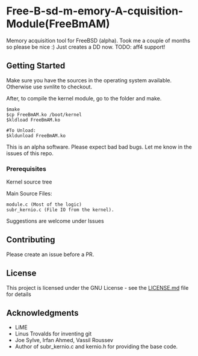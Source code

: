# Free-B-sd-m-emory-A-cquisition-Module(FreeBmAM)
Memory acquisition tool for FreeBSD (alpha). Took me a couple of months so please be nice :) Just creates a DD now. TODO: aff4 support!


## Getting Started
Make sure you have the sources in the operating system available. Otherwise use svnlite to checkout. 

After, to compile the kernel module, go to the folder and make. 
```
$make
$cp FreeBmAM.ko /boot/kernel
$kldload FreeBmAM.ko

#To Unload:
$kldunload FreeBmAM.ko
```

This is an alpha software. Please expect bad bad bugs. Let me know in the issues of this repo.

### Prerequisites
Kernel source tree

Main Source Files:

```
module.c (Most of the logic)
subr_kernio.c (File IO from the kernel). 

```
Suggestions are welcome under Issues

## Contributing

Please create an issue before a PR.

## License

This project is licensed under the GNU License - see the [LICENSE.md](LICENSE.md) file for details

## Acknowledgments

* LiME
* Linus Trovalds for inventing git
* Joe Sylve, Irfan Ahmed, Vassil Roussev
* Author of subr_kernio.c and kernio.h for providing the base code.
